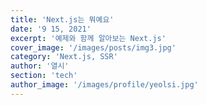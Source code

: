 ```yaml
---
title: 'Next.js는 뭐예요'
date: '9 15, 2021'
excerpt: '예제와 함께 알아보는 Next.js'
cover_image: '/images/posts/img3.jpg'
category: 'Next.js, SSR'
author: '열시'
section: 'tech'
author_image: '/images/profile/yeolsi.jpg'
---
```

